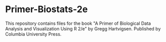 # Primer-Biostats-2e

This repository contains files for the book "A Primer of Biological Data Analysis and Visualization Using R 2/e" by Gregg Hartvigsen. Published by Columbia University Press.
